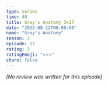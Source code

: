 ```yaml
---
type: series
time: 40
title: Grey's Anatomy 3x17
date: "2022-08-12T00:00:00"
name: "Grey's Anatomy"
season: 3
episode: 17
rating: 3
ratingEmoji: "⭐️⭐️⭐️"
share: false
---
```


*[No review was written for this episode]*